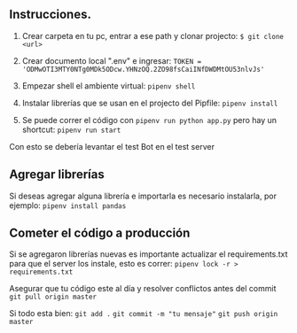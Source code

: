 

## Instrucciones.

1) Crear carpeta en tu pc, entrar a ese path y clonar projecto:
`$ git clone <url> `

2) Crear documento local ".env" e ingresar:
`TOKEN = 'ODMwOTI3MTY0NTg0MDk5ODcw.YHNzOQ.2ZO98fsCaiINfDWDMtOU53nlvJs'`

3) Empezar shell el ambiente virtual:
`pipenv shell`

4) Instalar librerías que se usan en el projecto del Pipfile:
`pipenv install`

5) Se puede correr el código con `pipenv run python app.py` pero hay un shortcut:
`pipenv run start`


Con esto se debería levantar el test Bot en el test server

## Agregar librerías

Si deseas agregar alguna librería e importarla es necesario instalarla, por ejemplo:
`pipenv install pandas`


## Cometer el código a producción

Si se agregaron librerías nuevas es importante actualizar el requirements.txt para que el server los instale, esto es correr:
`pipenv lock -r > requirements.txt`

Asegurar que tu código este al día y resolver conflictos antes del commit
`git pull origin master`

Si todo esta bien:
`git add .`
`git commit -m "tu mensaje"`
`git push origin master`



